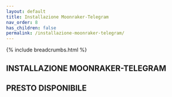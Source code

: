 ```yaml
---
layout: default
title: Installazione Moonraker-Telegram
nav_order: 8
has_children: false
permalink: /installazione-moonraker-telegram/
---
```


{% include breadcrumbs.html %}

## INSTALLAZIONE MOONRAKER-TELEGRAM

## PRESTO DISPONIBILE
